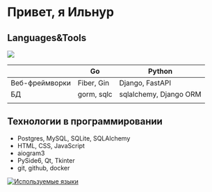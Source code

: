 # Привет, я Ильнур

## Languages&Tools
<div>
  <img src="https://img.shields.io/badge/Go-00ADD8?style=for-the-badge&logo=go&logoColor=white"/>
</div>

||Go|Python|
|---|---|---|
|Веб-фреймворки|Fiber, Gin|Django, FastAPI|
|БД|gorm, sqlc|sqlalchemy, Django ORM|
|||

## Технологии в программировании
* Postgres, MySQL, SQLite, SQLAlchemy
* HTML, CSS, JavaScript
* aiogram3
* PySide6, Qt, Tkinter
* git, github, docker

[![Используемые языки](https://github-readme-stats.vercel.app/api/top-langs/?username=khudaibirdin&layout=donut)](https://github.com/anuraghazra/github-readme-stats)
